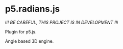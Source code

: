 # p5.radians.js

*!!! BE CAREFUL, THIS PROJECT IS IN DEVELOPMENT !!!*

Plugin for p5.js.

Angle based 3D engine.
